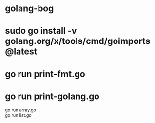 # golang-bog

# sudo go install -v golang.org/x/tools/cmd/goimports@latest
# go run print-fmt.go
# go run print-golang.go  
go run array.go  
go run list.go  



